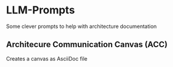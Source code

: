# LLM-Prompts
Some clever prompts to help with architecture documentation

## Architecure Communication Canvas (ACC)

Creates a canvas as AsciiDoc file

